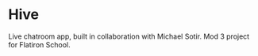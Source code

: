 # Hive
Live chatroom app, built in collaboration with Michael Sotir. Mod 3 project for Flatiron School.
